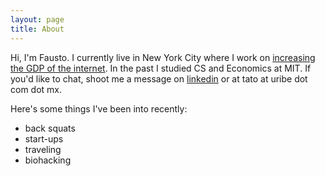 ```yaml
---
layout: page
title: About
---
```


Hi, I'm Fausto. I currently live in New York City where I work on [increasing the GDP of the internet](https://stripe.com/). In the past I studied CS and Economics at MIT.
If you'd like to chat, shoot me a message on [linkedin](https://linkedin.com/in/fausto-uribe) or at tato at uribe dot com dot mx.

Here's some things I've been into recently:

- back squats
- start-ups
- traveling
- biohacking
